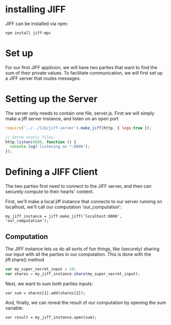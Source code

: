 # installing JIFF
JIFF can be installed via npm:
```
npm install jiff-mpc
```

# Set up
For our first JIFF applicion, we will have two parties that want to find the sum of their private values. To facilitate communication, we will first set up a JIFF server that routes messages.

# Setting up the Server
The server only needs to contain one file, server.js. First we will simply make a jiff server instance, and listen on an open port

```javascript
require('../../lib/jiff-server').make_jiff(http, { logs:true });

// Serve static files.
http.listen(8080, function () {
  console.log('listening on *:8080');
});
```

# Defining a JIFF Client
The two parties first need to connect to the JIFF server, and then can securely compute to their hearts' content.

First, we'll make a local jiff instance that connects to our server running on localhost, we'll call our computation 'our_computation':
```
my_jiff_instance = jiff.make_jiff('localhost:8080', 'our_computation');
```

## Computation
The JIFF instance lets us do all sorts of fun things, like (securely) sharing our input with all the parties in our computation. This is done with the jiff.share() method

```javascript
var my_super_secret_input = 10;
var shares = my_jiff_instance.share(my_super_secret_input);

```

Next, we want to sum both parties inputs:
```
var sum = shares[1].add(shares[2]);

```
And, finally, we can reveal the result of our computation by opening the sum variable:
```
var result = my_jiff_instance.open(sum);
```
